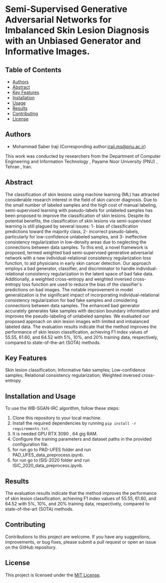 # Semi-Supervised Generative Adversarial Networks for Imbalanced Skin Lesion Diagnosis with an Unbiased Generator and Informative Images. 

## Table of Contents
- [Authors](#authors)
- [Abstract](#abstract)
- [Key Features](#key-features)
- [Installation](#installation)
- [Usage](#usage)
- [Results](#results)
- [Contributing](#contributing)
- [License](#license)

## Authors

- Mohammad Saber Iraji (Corresponding author:iraji.ms@pnu.ac.ir)

This work was conducted by researchers from the Department of Computer Engineering and Information Technology , Payame Noor University (PNU) , Tehran , Iran.

## Abstract

The classification of skin lesions using machine learning (ML) has attracted considerable research interest in the field of skin cancer diagnosis. Due to the small number of labeled samples and the high cost of manual labeling, semi-supervised learning with pseudo-labels for unlabeled samples has been proposed to improve the classification of skin lesions. Despite its potential benefits, the classification of skin lesions via semi-supervised learning is still plagued by several issues: 1- bias of classification predictions toward the majority class, 2- incorrect pseudo-labels, particularly for low-confidence unlabeled samples, and 3- ineffective consistency regularization in low-density areas due to neglecting the connections between data samples. To this end, a novel framework is proposed, termed weighted bad semi-supervised generative adversarial network with a new individual-relational consistency regularization loss function, to aid physicians in early skin cancer detection. Our approach employs a bad generator, classifier, and discriminator to handle individual-relational consistency regularization in the latent space of bad fake data. Additionally, a weighted cross-entropy and weighted inversed cross-entropy loss function are used to reduce the bias of the classifier's predictions on bad images. The notable improvement in model generalization is the significant impact of incorporating individual-relational consistency regularization for bad fake samples and considering connections between data samples. The enhanced bad generator accurately generates fake samples with decision boundary information and improves the pseudo-labeling of unlabeled samples. We evaluated our proposed approach on skin lesion images with limited and imbalanced labeled data. The evaluation results indicate that the method improves the performance of skin lesion classification, achieving F1 index values of 55.55, 61.60, and 64.52 with 5%, 10%, and 20% training data, respectively, compared to state-of-the-art (SOTA) methods. 

## Key Features
Skin lesion classification; Informative fake samples; Low-confidence samples; Relational consistency regularization; Weighted inversed cross-entropy
## Installation and Usage

To use the WB-SGAN-IRC algorithm, follow these steps:

1. Clone this repository to your local machine.
2. Install the required dependencies by running `pip install -r requirements.txt`.
3. It is needed GPU RTX 3090 , 64 gig RAM.
4. Configure the training parameters and dataset paths in the provided configuration file.
5. for run go to PAD-UFES folder and run PAD_UFES_data_preprocess.ipynb.
6. for run go to ISIS-2020 folder and run ISIC_2020_data_preprocess.ipynb.
   


## Results

The evaluation results indicate that the method improves the performance of skin lesion classification, achieving F1 index values of 55.55, 61.60, and 64.52 with 5%, 10%, and 20% training data, respectively, compared to state-of-the-art (SOTA) methods. 


## Contributing

Contributions to this project are welcome. If you have any suggestions, improvements, or bug fixes, please submit a pull request or open an issue on the GitHub repository.

## License

This project is licensed under the [MIT License](LICENSE).
